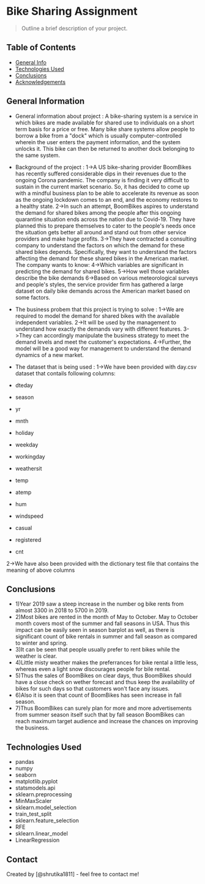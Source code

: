 # Bike Sharing Assignment
> Outline a brief description of your project.


## Table of Contents
* [General Info](#general-information)
* [Technologies Used](#technologies-used)
* [Conclusions](#conclusions)
* [Acknowledgements](#acknowledgements)


## General Information
- General information about project :
	A bike-sharing system is a service in which bikes are made available for shared use to individuals on a short term basis for a price or free. Many bike share systems allow people to borrow a bike from a "dock" which is usually computer-controlled wherein the user enters the payment information, and the system unlocks it. This bike can then be returned to another dock belonging to the same system.
	
- Background of the project :
	1->A US bike-sharing provider BoomBikes has recently suffered considerable dips in their revenues due to the ongoing Corona pandemic. The company is finding it very difficult to sustain in the current market scenario. So, it has decided to come up with a mindful business plan to be able to accelerate its revenue as soon as the ongoing lockdown comes to an end, and the economy restores to a healthy state. 
	2->In such an attempt, BoomBikes aspires to understand the demand for shared bikes among the people after this ongoing quarantine situation ends across the nation due to Covid-19. They have planned this to prepare themselves to cater to the people's needs once the situation gets better all around and stand out from other service providers and make huge profits.
	3->They have contracted a consulting company to understand the factors on which the demand for these shared bikes depends. Specifically, they want to understand the factors affecting the demand for these shared bikes in the American market. The company wants to know:
	4->Which variables are significant in predicting the demand for shared bikes.
	5->How well those variables describe the bike demands
	6->Based on various meteorological surveys and people's styles, the service provider firm has gathered a large dataset on daily bike demands across the American market based on some factors. 
	
- The business probem that this project is trying to solve :
	1->We are required to model the demand for shared bikes with the available independent variables.
	2->It will be used by the management to understand how exactly the demands vary with different features.
	3->They can accordingly manipulate the business strategy to meet the demand levels and meet the customer's expectations.
	4->Further, the model will be a good way for management to understand the demand dynamics of a new market. 
	
- The dataset that is being used :
1->We have been provided with day.csv dataset that contails following columns:
- dteday
- season
- yr
- mnth
- holiday
- weekday
- workingday
- weathersit
- temp
- atemp
- hum
- windspeed
- casual
- registered
- cnt

2->We have also been provided with the dictionary test file that contains the meaning of above columns
	


## Conclusions
- 1)Year 2019 saw a steep increase in the number og bike rents from almost 3300 in 2018 to 5700 in 2019.
- 2)Most bikes are rented in the month of May to October. May to October month covers most of the summer and fall seasons in USA. Thus this impact can be easily seen in season barplot as well, as there is significant count of bike rentals in summer and fall season as compared to winter and spring.
- 3)It can be seen that people usually prefer to rent bikes while the weather is clear.
- 4)Little misty weather makes the preferrances for bike rental a little less, whereas even a light snow discourages people for bile rental.
- 5)Thus the sales of BoomBikes on clear days, thus BoomBikes should have a close check on wether forecast and thus keep the availability of bikes for such days so that customers won't face any issues.
- 6)Also it is seen that count of BoomBikes has seen increase in fall season.
- 7)Thus BoomBikes can surely plan for more and more advertisements from summer season itself such that by fall season BoomBikes can reach maximum target audience and increase the chances on improving the business.



## Technologies Used
- pandas
- numpy
- seaborn
- matplotlib.pyplot
- statsmodels.api
- sklearn.preprocessing
- MinMaxScaler
- sklearn.model_selection
- train_test_split
- sklearn.feature_selection 
- RFE
- sklearn.linear_model
- LinearRegression



## Contact
Created by [@shrutika1811] - feel free to contact me!
